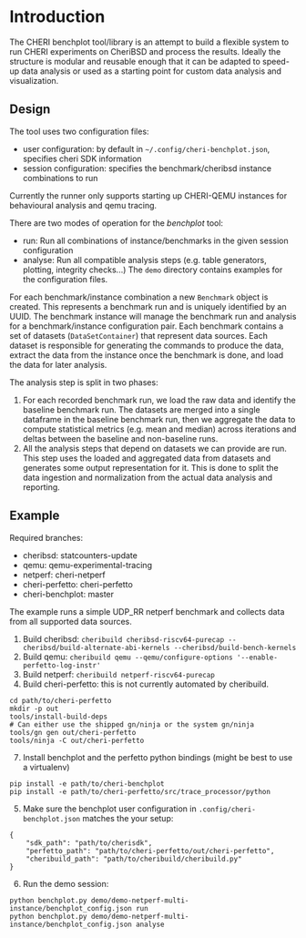 # Introduction
The CHERI benchplot tool/library is an attempt to build a flexible system to run CHERI experiments on CheriBSD and process the results.
Ideally the structure is modular and reusable enough that it can be adapted to speed-up data analysis or used as a starting point
for custom data analysis and visualization.

## Design
The tool uses two configuration files:
 - user configuration: by default in `~/.config/cheri-benchplot.json`, specifies cheri SDK information
 - session configuration: specifies the benchmark/cheribsd instance combinations to run
 
Currently the runner only supports starting up CHERI-QEMU instances for behavioural analysis and qemu tracing.

There are two modes of operation for the *benchplot* tool:
 - run: Run all combinations of instance/benchmarks in the given session configuration
 - analyse: Run all compatible analysis steps (e.g. table generators, plotting, integrity checks...)
The `demo` directory contains examples for the configuration files.

For each benchmark/instance combination a new `Benchmark` object is created. This represents a benchmark run and is uniquely
identified by an UUID. The benchmark instance will manage the benchmark run and analysis for a benchmark/instance configuration pair.
Each benchmark contains a set of datasets (`DataSetContainer`) that represent data sources.
Each dataset is responsible for generating the commands to produce the data, extract the data from the instance
once the benchmark is done, and load the data for later analysis.

The analysis step is split in two phases:
 1. For each recorded benchmark run, we load the raw data and identify the baseline benchmark run.
    The datasets are merged into a single dataframe in the baseline benchmark run, then we aggregate
    the data to compute statistical metrics (e.g. mean and median) across iterations and deltas between
    the baseline and non-baseline runs.
 2. All the analysis steps that depend on datasets we can provide are run. This step uses the loaded and
    aggregated data from datasets and generates some output representation for it.
    This is done to split the data ingestion and normalization from the actual data analysis and reporting.

## Example

Required branches:
 - cheribsd: statcounters-update
 - qemu: qemu-experimental-tracing
 - netperf: cheri-netperf
 - cheri-perfetto: cheri-perfetto
 - cheri-benchplot: master
 
The example runs a simple UDP_RR netperf benchmark and collects data from all supported data sources.
 1. Build cheribsd: `cheribuild cheribsd-riscv64-purecap --cheribsd/build-alternate-abi-kernels --cheribsd/build-bench-kernels`
 2. Build qemu: `cheribuild qemu --qemu/configure-options '--enable-perfetto-log-instr'`
 3. Build netperf: `cheribuild netperf-riscv64-purecap`
 4. Build cheri-perfetto: this is not currently automated by cheribuild.
 ```
 cd path/to/cheri-perfetto
 mkdir -p out
 tools/install-build-deps
 # Can either use the shipped gn/ninja or the system gn/ninja
 tools/gn gen out/cheri-perfetto
 tools/ninja -C out/cheri-perfetto
 ```
 7. Install benchplot and the perfetto python bindings (might be best to use a virtualenv)
 ```
 pip install -e path/to/cheri-benchplot
 pip install -e path/to/cheri-perfetto/src/trace_processor/python
 ```
 5. Make sure the benchplot user configuration in `.config/cheri-benchplot.json` matches the your setup:
```
{
    "sdk_path": "path/to/cherisdk",
    "perfetto_path": "path/to/cheri-perfetto/out/cheri-perfetto",
    "cheribuild_path": "path/to/cheribuild/cheribuild.py"
}
```
 6. Run the demo session: 
 ```
 python benchplot.py demo/demo-netperf-multi-instance/benchplot_config.json run
 python benchplot.py demo/demo-netperf-multi-instance/benchplot_config.json analyse
 ```

